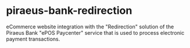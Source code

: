 # piraeus-bank-redirection
eCommerce website integration with the "Redirection" solution of the Piraeus Bank "ePOS Paycenter" service that is used to process electronic payment transactions.
